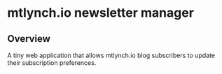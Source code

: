 # mtlynch.io newsletter manager

## Overview

A tiny web application that allows mtlynch.io blog subscribers to update their subscription preferences.
